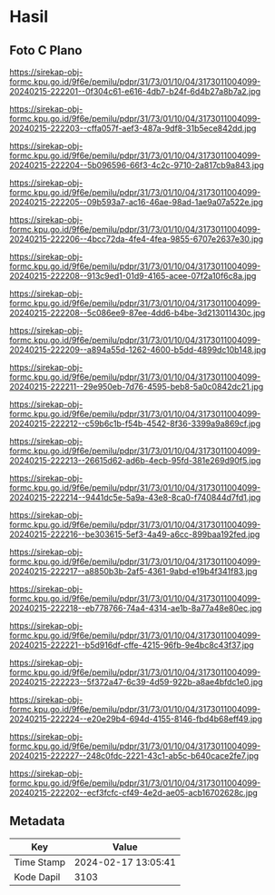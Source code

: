 # Hasil

## Foto C Plano

https://sirekap-obj-formc.kpu.go.id/9f6e/pemilu/pdpr/31/73/01/10/04/3173011004099-20240215-222201--0f304c61-e616-4db7-b24f-6d4b27a8b7a2.jpg

https://sirekap-obj-formc.kpu.go.id/9f6e/pemilu/pdpr/31/73/01/10/04/3173011004099-20240215-222203--cffa057f-aef3-487a-9df8-31b5ece842dd.jpg

https://sirekap-obj-formc.kpu.go.id/9f6e/pemilu/pdpr/31/73/01/10/04/3173011004099-20240215-222204--5b096596-66f3-4c2c-9710-2a817cb9a843.jpg

https://sirekap-obj-formc.kpu.go.id/9f6e/pemilu/pdpr/31/73/01/10/04/3173011004099-20240215-222205--09b593a7-ac16-46ae-98ad-1ae9a07a522e.jpg

https://sirekap-obj-formc.kpu.go.id/9f6e/pemilu/pdpr/31/73/01/10/04/3173011004099-20240215-222206--4bcc72da-4fe4-4fea-9855-6707e2637e30.jpg

https://sirekap-obj-formc.kpu.go.id/9f6e/pemilu/pdpr/31/73/01/10/04/3173011004099-20240215-222208--913c9ed1-01d9-4165-acee-07f2a10f6c8a.jpg

https://sirekap-obj-formc.kpu.go.id/9f6e/pemilu/pdpr/31/73/01/10/04/3173011004099-20240215-222208--5c086ee9-87ee-4dd6-b4be-3d213011430c.jpg

https://sirekap-obj-formc.kpu.go.id/9f6e/pemilu/pdpr/31/73/01/10/04/3173011004099-20240215-222209--a894a55d-1262-4600-b5dd-4899dc10b148.jpg

https://sirekap-obj-formc.kpu.go.id/9f6e/pemilu/pdpr/31/73/01/10/04/3173011004099-20240215-222211--29e950eb-7d76-4595-beb8-5a0c0842dc21.jpg

https://sirekap-obj-formc.kpu.go.id/9f6e/pemilu/pdpr/31/73/01/10/04/3173011004099-20240215-222212--c59b6c1b-f54b-4542-8f36-3399a9a869cf.jpg

https://sirekap-obj-formc.kpu.go.id/9f6e/pemilu/pdpr/31/73/01/10/04/3173011004099-20240215-222213--26615d62-ad6b-4ecb-95fd-381e269d90f5.jpg

https://sirekap-obj-formc.kpu.go.id/9f6e/pemilu/pdpr/31/73/01/10/04/3173011004099-20240215-222214--9441dc5e-5a9a-43e8-8ca0-f740844d7fd1.jpg

https://sirekap-obj-formc.kpu.go.id/9f6e/pemilu/pdpr/31/73/01/10/04/3173011004099-20240215-222216--be303615-5ef3-4a49-a6cc-899baa192fed.jpg

https://sirekap-obj-formc.kpu.go.id/9f6e/pemilu/pdpr/31/73/01/10/04/3173011004099-20240215-222217--a8850b3b-2af5-4361-9abd-e19b4f341f83.jpg

https://sirekap-obj-formc.kpu.go.id/9f6e/pemilu/pdpr/31/73/01/10/04/3173011004099-20240215-222218--eb778766-74a4-4314-ae1b-8a77a48e80ec.jpg

https://sirekap-obj-formc.kpu.go.id/9f6e/pemilu/pdpr/31/73/01/10/04/3173011004099-20240215-222221--b5d916df-cffe-4215-96fb-9e4bc8c43f37.jpg

https://sirekap-obj-formc.kpu.go.id/9f6e/pemilu/pdpr/31/73/01/10/04/3173011004099-20240215-222223--5f372a47-6c39-4d59-922b-a8ae4bfdc1e0.jpg

https://sirekap-obj-formc.kpu.go.id/9f6e/pemilu/pdpr/31/73/01/10/04/3173011004099-20240215-222224--e20e29b4-694d-4155-8146-fbd4b68eff49.jpg

https://sirekap-obj-formc.kpu.go.id/9f6e/pemilu/pdpr/31/73/01/10/04/3173011004099-20240215-222227--248c0fdc-2221-43c1-ab5c-b640cace2fe7.jpg

https://sirekap-obj-formc.kpu.go.id/9f6e/pemilu/pdpr/31/73/01/10/04/3173011004099-20240215-222202--ecf3fcfc-cf49-4e2d-ae05-acb16702628c.jpg


## Metadata

| Key        | Value               |
| ---------- | ------------------- |
| Time Stamp | 2024-02-17 13:05:41 |
| Kode Dapil | 3103                |



